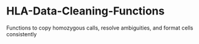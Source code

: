 # HLA-Data-Cleaning-Functions
Functions to copy homozygous calls, resolve ambiguities, and format cells consistently
